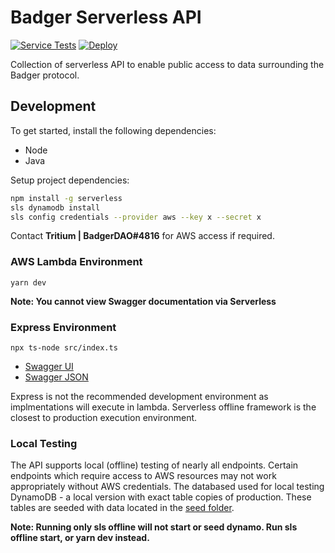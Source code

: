 # Badger Serverless API

[![Service Tests](https://github.com/Badger-Finance/badger-api/actions/workflows/test.yml/badge.svg)](https://github.com/Badger-Finance/badger-api/actions/workflows/test.yml)
[![Deploy](https://github.com/Badger-Finance/badger-api/actions/workflows/deploy.yml/badge.svg)](https://github.com/Badger-Finance/badger-api/actions/workflows/deploy.yml)

Collection of serverless API to enable public access to data surrounding the Badger protocol.

## Development

To get started, install the following dependencies:

- Node
- Java

Setup project dependencies:

```bash
npm install -g serverless
sls dynamodb install
sls config credentials --provider aws --key x --secret x
```

Contact **Tritium | BadgerDAO#4816** for AWS access if required.

### AWS Lambda Environment

```
yarn dev
```

**Note: You cannot view Swagger documentation via Serverless**

### Express Environment

```
npx ts-node src/index.ts
```

- [Swagger UI](http://localhost:8080/docs)
- [Swagger JSON](http://localhost:8080/docs/swagger.json)

Express is not the recommended development environment as implmentations will execute in lambda.
Serverless offline framework is the closest to production execution environment.

### Local Testing

The API supports local (offline) testing of nearly all endpoints.
Certain endpoints which require access to AWS resources may not work appropriately without AWS credentials.
The databased used for local testing DynamoDB - a local version with exact table copies of production.
These tables are seeded with data located in the [seed folder](./seed).

**Note: Running only sls offline will not start or seed dynamo. Run sls offline start, or yarn dev instead.**
